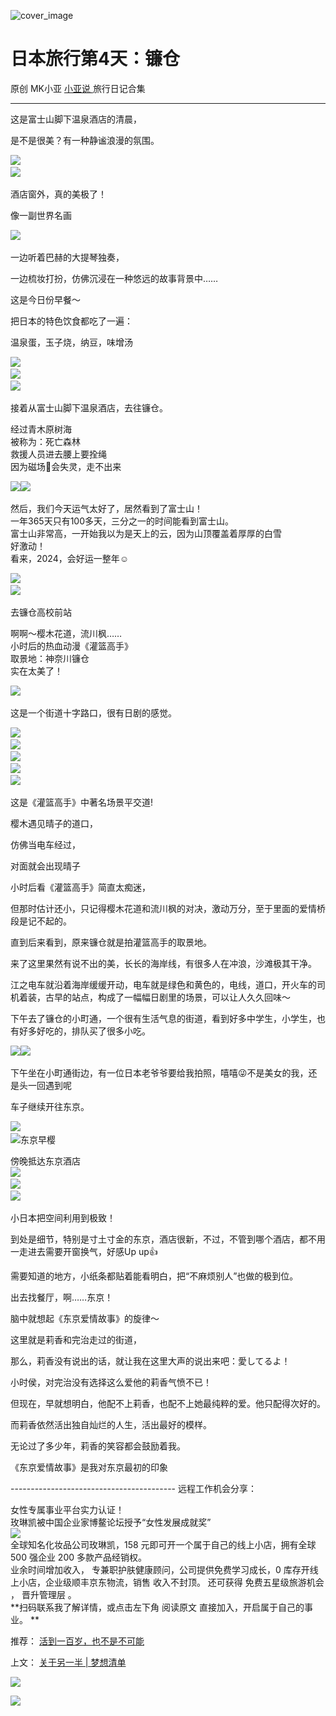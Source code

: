 ![cover_image](https://mmbiz.qpic.cn/mmbiz_jpg/A8SKDch4cJETpuxhuWJGPUNjMz06s9Hz4OltB8ic8EshXqXkl0je0nUl6bxvbJqxzs0Gv46g3sicYl5EYXUpQlkg/0?wx_fmt=jpeg)

#  日本旅行第4天：镰仓

原创  MK小亚  [ 小亚说 ](https://mp.weixin.qq.com/mp/appmsgalbum?__biz=MzUxNDAwNTk0MQ==&action=getalbum&album_id=2876587720456847362#wechat_redirect) 旅行日记合集

__ _ _ _ _

  

  

这是富士山脚下温泉酒店的清晨，

是不是很美？有一种静谧浪漫的氛围。

  

![](https://mmbiz.qpic.cn/mmbiz_jpg/A8SKDch4cJETpuxhuWJGPUNjMz06s9Hzezr0RNfT4HocWEAQeeTUcNGLmoouXtbuLg1b0NcWzN4tD2ncwSNpzw/640?wx_fmt=jpeg)
​  
![](https://mmbiz.qpic.cn/mmbiz_jpg/A8SKDch4cJETpuxhuWJGPUNjMz06s9Hz3Vic0ambm5IjMHqt6zTKFTXeVublPicxicuFYYwHFpVBRmLWuhqHvia8ug/640?wx_fmt=jpeg)
​  

酒店窗外，真的美极了！

像一副世界名画

  

![](https://mmbiz.qpic.cn/mmbiz_jpg/A8SKDch4cJETpuxhuWJGPUNjMz06s9Hzy7lk9uGm2vbbib36vH5EDEhtCR78xBhLJf0bE4Oic19vcibddXwMltibkQ/640?wx_fmt=jpeg)
​

  

一边听着巴赫的大提琴独奏，

一边梳妆打扮，仿佛沉浸在一种悠远的故事背景中……

  

这是今日份早餐～

把日本的特色饮食都吃了一遍：

温泉蛋，玉子烧，纳豆，味增汤

  

![](https://mmbiz.qpic.cn/mmbiz_jpg/A8SKDch4cJETpuxhuWJGPUNjMz06s9Hz0L1zAeUmZEBNoicWpT9DUVL3WfrutcfPeFiaAibYEp5JwGJZmA9iaXnljw/640?wx_fmt=jpeg)
​  
![](https://mmbiz.qpic.cn/mmbiz_jpg/A8SKDch4cJETpuxhuWJGPUNjMz06s9HzLzAmricd9trkln0icSssr9NLB4nmuYNmyZrGeUBvCxktYwAZSnzIDuKQ/640?wx_fmt=jpeg)
​  
![](https://mmbiz.qpic.cn/mmbiz_jpg/A8SKDch4cJETpuxhuWJGPUNjMz06s9HzrEJVJnSELqSOFh13KqoczkBmxfib5c232LDWaMnnqftDGrW2icLltZZQ/640?wx_fmt=jpeg)
​  

接着从富士山脚下温泉酒店，去往镰仓。  

  

经过青木原树海  
被称为：死亡森林  
救援人员进去腰上要拴绳  
因为磁场🧭会失灵，走不出来

  

![](https://mmbiz.qpic.cn/mmbiz_jpg/A8SKDch4cJETpuxhuWJGPUNjMz06s9HzrCia1VbNeVEx6ZCDn2GxfC3YyUhtBR78j7m1G3D5ClQLrO4TJic95mew/640?wx_fmt=jpeg)
​
![](https://mmbiz.qpic.cn/mmbiz_jpg/A8SKDch4cJETpuxhuWJGPUNjMz06s9Hzmv921EpDdaPwXjmIQIULfHTRny36daUhXZnLZdxXEPy7bvNVqlr2qA/640?wx_fmt=jpeg)
​

  

然后，我们今天运气太好了，居然看到了富士山！  
一年365天只有100多天，三分之一的时间能看到富士山。  
富士山非常高，一开始我以为是天上的云，因为山顶覆盖着厚厚的白雪  
好激动！  
看来，2024，会好运一整年☺️

  

![](https://mmbiz.qpic.cn/mmbiz_jpg/A8SKDch4cJETpuxhuWJGPUNjMz06s9Hz8lNnG1uzNfrRqzT33Fl8wNH8WpSwiagzm8BQNwELRwB4OmAGY9MNOsQ/640?wx_fmt=jpeg)
​  
![](https://mmbiz.qpic.cn/mmbiz_jpg/A8SKDch4cJETpuxhuWJGPUNjMz06s9Hz0E5orHp22XK2JKOERqfMjxKxBeibibGRYjdRc6NhxicULTg1kqIRjpo1A/640?wx_fmt=jpeg)
​

  

去镰仓高校前站  
  
啊啊～樱木花道，流川枫……  
小时后的热血动漫《灌篮高手》  
取景地：神奈川镰仓  
实在太美了！

  

![](https://mmbiz.qpic.cn/mmbiz_jpg/A8SKDch4cJETpuxhuWJGPUNjMz06s9Hz5xnL1swszXWCfS7oicKvFhUaFSQhoMM3DnmK28bjLe80ql7bq4dth5A/640?wx_fmt=jpeg)
​

这是一个街道十字路口，很有日剧的感觉。

  

![](https://mmbiz.qpic.cn/mmbiz_jpg/A8SKDch4cJETpuxhuWJGPUNjMz06s9HzhmGvfMTSBsFjykKQicOmNmgCVjLZDx4tWQN6ksvlbaQ92JMQ9N3rL6g/640?wx_fmt=jpeg)
​  
![](https://mmbiz.qpic.cn/mmbiz_jpg/A8SKDch4cJETpuxhuWJGPUNjMz06s9HzJBxWkG5Irm6Ve2t5s3hgMFmcR3XglG0jgn3ZakHgp1K2Cp5a4aIqbg/640?wx_fmt=jpeg)
​  
![](https://mmbiz.qpic.cn/mmbiz_jpg/A8SKDch4cJETpuxhuWJGPUNjMz06s9HzAMebbPnAxzHoZmhKFuc7LXTYtXXiaIcymCPvnkm6sh3WHI1RQpzhicHQ/640?wx_fmt=jpeg)
​  
![](https://mmbiz.qpic.cn/mmbiz_jpg/A8SKDch4cJETpuxhuWJGPUNjMz06s9HzDQGN8uk8B00wf5NHuOibNibN0TOEjmibO8a7TJnK7PLtliaMD3vrgHlnlQ/640?wx_fmt=jpeg)
​  
![](https://mmbiz.qpic.cn/mmbiz_jpg/A8SKDch4cJETpuxhuWJGPUNjMz06s9HzBZtliaPDbAdhbUOaebXRJ5YabgK8vsMtxDeWaibA7aRhRumXyP8WNSYQ/640?wx_fmt=jpeg)
​

  
这是《灌篮高手》中著名场景平交道!

樱木遇见晴子的道口，

仿佛当电车经过，

对面就会出现晴子

  

小时后看《灌篮高手》简直太痴迷，

但那时估计还小，只记得樱木花道和流川枫的对决，激动万分，至于里面的爱情桥段是记不起的。

  

直到后来看到，原来镰仓就是拍灌篮高手的取景地。

来了这里果然有说不出的美，长长的海岸线，有很多人在冲浪，沙滩极其干净。

江之电车就沿着海岸缓缓开动，电车就是绿色和黄色的，电线，道口，开火车的司机着装，古早的站点，构成了一幅幅日剧里的场景，可以让人久久回味～

  

下午去了镰仓的小町通，一个很有生活气息的街道，看到好多中学生，小学生，也有好多好吃的，排队买了很多小吃。

![](https://mmbiz.qpic.cn/mmbiz_jpg/A8SKDch4cJETpuxhuWJGPUNjMz06s9Hz3yHO7FfINjtR68WlRiaibMVILia3T5NNU4Fu2gCdIe4Gq0MFkpcGFFw0g/640?wx_fmt=jpeg)
​
![](https://mmbiz.qpic.cn/mmbiz_jpg/A8SKDch4cJETpuxhuWJGPUNjMz06s9HzSxhmiaL2t9MVeU97VWNLz7EibMzxU9jPQoeZZ61acpiab5346vOZ7UvSw/640?wx_fmt=jpeg)
​

  

下午坐在小町通街边，有一位日本老爷爷要给我拍照，嘻嘻😜不是美女的我，还是头一回遇到呢

  

车子继续开往东京。

  

![](https://mmbiz.qpic.cn/mmbiz_jpg/A8SKDch4cJETpuxhuWJGPUNjMz06s9Hz95sUtNmPvw5jMHBc7gaSSicUVK1eUBIrWlQT8vjAicMXiaRT2gfEfxjjw/640?wx_fmt=jpeg)
​  
![](https://mmbiz.qpic.cn/mmbiz_jpg/A8SKDch4cJETpuxhuWJGPUNjMz06s9HzMicM6fiak0ytwT6vM23OXicOCf83INWh1pFVxtCG5rFkqIEZNHp6O4IMA/640?wx_fmt=jpeg)
​  东京早樱  
  
傍晚抵达东京酒店  
![](https://mmbiz.qpic.cn/mmbiz_jpg/A8SKDch4cJETpuxhuWJGPUNjMz06s9HzBibx5TiaQg7oHicjgUalgA6G3Z4koo5JeCv8sgvntSJcK5ep0YOjvs4uQ/640?wx_fmt=jpeg)
​  
![](https://mmbiz.qpic.cn/mmbiz_jpg/A8SKDch4cJETpuxhuWJGPUNjMz06s9HztKkZ1YbgHqg8xry87kaJjy8fYdCfZsXzWqsuicKUss2rroEa8zNlIQQ/640?wx_fmt=jpeg)
​  
![](https://mmbiz.qpic.cn/mmbiz_jpg/A8SKDch4cJETpuxhuWJGPUNjMz06s9HzeLDjskcGaUXWUYvGyrQrxVKgLuVoqjSAcP0ZCReRcfokub99wVPlpg/640?wx_fmt=jpeg)
​  

小日本把空间利用到极致！

  
到处是细节，特别是寸土寸金的东京，酒店很新，不过，不管到哪个酒店，都不用一走进去需要开窗换气，好感Up up👍

  

需要知道的地方，小纸条都贴着能看明白，把“不麻烦别人”也做的极到位。

  

出去找餐厅，啊……东京！

脑中就想起《东京爱情故事》的旋律～

这里就是莉香和完治走过的街道，

那么，莉香没有说出的话，就让我在这里大声的说出来吧：愛してるよ！

  

  

小时侯，对完治没有选择这么爱他的莉香气愤不已！

但现在，早就想明白，他配不上莉香，也配不上她最纯粹的爱。他只配得次好的。

  

而莉香依然活出独自灿烂的人生，活出最好的模样。

无论过了多少年，莉香的笑容都会鼓励着我。

  

《东京爱情故事》是我对东京最初的印象

  

  

  

  

\-----------------------------------------  远程工作机会分享：  
  
女性专属事业平台实力认证！  
玫琳凯被中国企业家博鳌论坛授予“女性发展成就奖”  
![](https://mmbiz.qpic.cn/mmbiz_jpg/A8SKDch4cJGnR41I5Dl9IuwiaHYx7825mM68DLlh5rkkJ0CicfyzASagdMUEZ2pNCZs13Ng5n6ehtuiaW1YJrziaHQ/640?wx_fmt=jpeg)  
全球知名化妆品公司玫琳凯，158 元即可开一个属于自己的线上小店，拥有全球 500 强企业 200 多款产品经销权。  
业余时间增加收入，  专兼职护肤健康顾问，公司提供免费学习成长，0 库存开线上小店，企业级顺丰京东物流，销售  收入不封顶。  还可获得
免费五星级旅游机会  ，  晋升管理层  。  
**扫码联系我了解详情，或点击左下角 阅读原文  直接加入，开启属于自己的事业。 **  
  

推荐： [ 活到一百岁，也不是不可能
](http://mp.weixin.qq.com/s?__biz=MzUxNDAwNTk0MQ==&mid=2247483704&idx=1&sn=dfbbe1321750ce81b34879745eea796b&chksm=f94dcfe2ce3a46f4d523630b552fa2c792af6b85392f0f7001b73b2629da0756981ddc719b0c&scene=21#wechat_redirect)  

上文： [ 关于另一半 | 梦想清单
](https://mp.weixin.qq.com/s?__biz=MzUxNDAwNTk0MQ==&mid=2247483894&idx=1&sn=25f8a0e9bd3f96dafb093d9d0ed82e96&chksm=f94dcf2cce3a463aa779edecf27544e4fa935148456d1972fd2cb3c87cb8a654833652d94f56&token=1279964396&lang=zh_CN&scene=21#wechat_redirect)

![](https://mmbiz.qpic.cn/mmbiz_gif/b96CibCt70iaZ7Bia3Wm91cEuWhERXfCYjTia9tf7aMjVBNRETSa2NpGjCV6tyNvgCLos8LBgwEgxcwaIw8zdOsG7A/640?wx_fmt=gif)

![](https://mmbiz.qpic.cn/mmbiz_jpg/A8SKDch4cJEicCnqTxiatgGquhIicZ1wJ1Dth5YOOzoYV7U4N3HmiaO0vVAzjOpBVdtF0gnL632Fc7HqiaDmgveQDEw/640?wx_fmt=jpeg)
